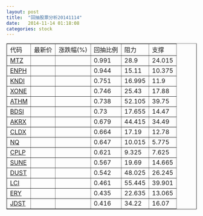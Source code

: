 ```yaml
---
layout: post
title:  "回抽股票分析20141114"
date:   2014-11-14 01:18:08
categories: stock
---
```

<script type="text/javascript">
var stockList = []
stockList.push('gb_mtz');
stockList.push('gb_enph');
stockList.push('gb_kndi');
stockList.push('gb_xone');
stockList.push('gb_athm');
stockList.push('gb_bdsi');
stockList.push('gb_akrx');
stockList.push('gb_cldx');
stockList.push('gb_nq');
stockList.push('gb_cplp');
stockList.push('gb_sune');
stockList.push('gb_dust');
stockList.push('gb_lci');
stockList.push('gb_ery');
stockList.push('gb_jdst');
</script>
<table border="1">
 <tr>
 <td>代码</td>
 <td>最新价</td>
 <td>涨跌幅(%)</td>
 <td>回抽比例</td>
 <td>阻力</td>
 <td>支撑</td>
</tr>
  <tr id="mtz">
  <td><a href="http://stock.finance.sina.com.cn/usstock/quotes/MTZ.html" target="_blank">MTZ</a></td><td></td><td></td><td>0.991</td><td>28.9</td><td>24.015</td></tr>
  <tr id="enph">
  <td><a href="http://stock.finance.sina.com.cn/usstock/quotes/ENPH.html" target="_blank">ENPH</a></td><td></td><td></td><td>0.944</td><td>15.11</td><td>10.375</td></tr>
  <tr id="kndi">
  <td><a href="http://stock.finance.sina.com.cn/usstock/quotes/KNDI.html" target="_blank">KNDI</a></td><td></td><td></td><td>0.751</td><td>16.995</td><td>11.9</td></tr>
  <tr id="xone">
  <td><a href="http://stock.finance.sina.com.cn/usstock/quotes/XONE.html" target="_blank">XONE</a></td><td></td><td></td><td>0.746</td><td>25.43</td><td>17.88</td></tr>
  <tr id="athm">
  <td><a href="http://stock.finance.sina.com.cn/usstock/quotes/ATHM.html" target="_blank">ATHM</a></td><td></td><td></td><td>0.738</td><td>52.105</td><td>39.75</td></tr>
  <tr id="bdsi">
  <td><a href="http://stock.finance.sina.com.cn/usstock/quotes/BDSI.html" target="_blank">BDSI</a></td><td></td><td></td><td>0.73</td><td>17.655</td><td>14.47</td></tr>
  <tr id="akrx">
  <td><a href="http://stock.finance.sina.com.cn/usstock/quotes/AKRX.html" target="_blank">AKRX</a></td><td></td><td></td><td>0.679</td><td>44.415</td><td>34.49</td></tr>
  <tr id="cldx">
  <td><a href="http://stock.finance.sina.com.cn/usstock/quotes/CLDX.html" target="_blank">CLDX</a></td><td></td><td></td><td>0.664</td><td>17.19</td><td>12.78</td></tr>
  <tr id="nq">
  <td><a href="http://stock.finance.sina.com.cn/usstock/quotes/NQ.html" target="_blank">NQ</a></td><td></td><td></td><td>0.647</td><td>10.015</td><td>5.775</td></tr>
  <tr id="cplp">
  <td><a href="http://stock.finance.sina.com.cn/usstock/quotes/CPLP.html" target="_blank">CPLP</a></td><td></td><td></td><td>0.621</td><td>9.325</td><td>7.625</td></tr>
  <tr id="sune">
  <td><a href="http://stock.finance.sina.com.cn/usstock/quotes/SUNE.html" target="_blank">SUNE</a></td><td></td><td></td><td>0.567</td><td>19.69</td><td>14.665</td></tr>
  <tr id="dust">
  <td><a href="http://stock.finance.sina.com.cn/usstock/quotes/DUST.html" target="_blank">DUST</a></td><td></td><td></td><td>0.542</td><td>48.025</td><td>26.245</td></tr>
  <tr id="lci">
  <td><a href="http://stock.finance.sina.com.cn/usstock/quotes/LCI.html" target="_blank">LCI</a></td><td></td><td></td><td>0.461</td><td>55.445</td><td>39.901</td></tr>
  <tr id="ery">
  <td><a href="http://stock.finance.sina.com.cn/usstock/quotes/ERY.html" target="_blank">ERY</a></td><td></td><td></td><td>0.435</td><td>22.635</td><td>13.065</td></tr>
  <tr id="jdst">
  <td><a href="http://stock.finance.sina.com.cn/usstock/quotes/JDST.html" target="_blank">JDST</a></td><td></td><td></td><td>0.416</td><td>34.22</td><td>16.07</td></tr>
</table>
